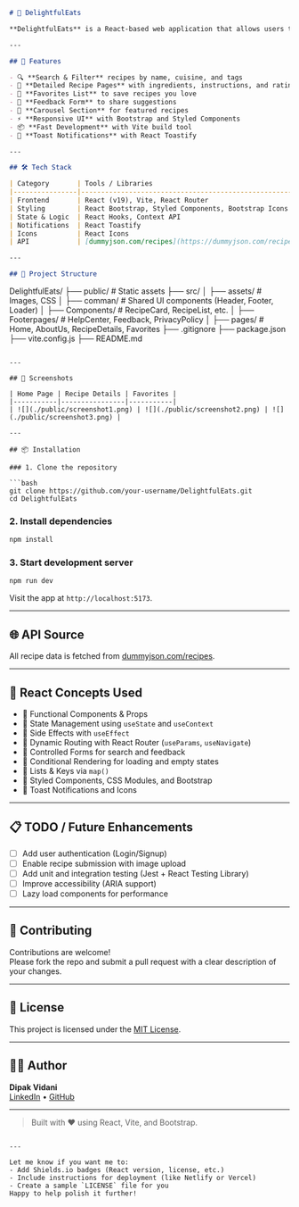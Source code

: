 ```markdown
# 🥗 DelightfulEats

**DelightfulEats** is a React-based web application that allows users to explore, view, and favorite delicious recipes. It provides a user-friendly interface with dynamic filtering, feedback forms, and rich recipe details — all fetched from an external API.

---

## 🚀 Features

- 🔍 **Search & Filter** recipes by name, cuisine, and tags  
- 📖 **Detailed Recipe Pages** with ingredients, instructions, and ratings  
- 💖 **Favorites List** to save recipes you love  
- 📝 **Feedback Form** to share suggestions  
- 🎠 **Carousel Section** for featured recipes  
- ⚡ **Responsive UI** with Bootstrap and Styled Components  
- 📦 **Fast Development** with Vite build tool  
- 🔔 **Toast Notifications** with React Toastify  

---

## 🛠️ Tech Stack

| Category       | Tools / Libraries                                       |
|----------------|---------------------------------------------------------|
| Frontend       | React (v19), Vite, React Router                         |
| Styling        | React Bootstrap, Styled Components, Bootstrap Icons     |
| State & Logic  | React Hooks, Context API                                |
| Notifications  | React Toastify                                          |
| Icons          | React Icons                                             |
| API            | [dummyjson.com/recipes](https://dummyjson.com/recipes) |

---

## 📁 Project Structure

```
DelightfulEats/
├── public/                # Static assets
├── src/
│   ├── assets/            # Images, CSS
│   ├── comman/            # Shared UI components (Header, Footer, Loader)
│   ├── Components/        # RecipeCard, RecipeList, etc.
│   ├── Footerpages/       # HelpCenter, Feedback, PrivacyPolicy
│   ├── pages/             # Home, AboutUs, RecipeDetails, Favorites
├── .gitignore
├── package.json
├── vite.config.js
├── README.md
```

---

## 📸 Screenshots

| Home Page | Recipe Details | Favorites |
|-----------|----------------|-----------|
| ![](./public/screenshot1.png) | ![](./public/screenshot2.png) | ![](./public/screenshot3.png) |

---

## 📦 Installation

### 1. Clone the repository

```bash
git clone https://github.com/your-username/DelightfulEats.git
cd DelightfulEats
```

### 2. Install dependencies

```bash
npm install
```

### 3. Start development server

```bash
npm run dev
```

Visit the app at `http://localhost:5173`.

---

## 🌐 API Source

All recipe data is fetched from [dummyjson.com/recipes](https://dummyjson.com/recipes).

---

## 🧠 React Concepts Used

- 🔹 Functional Components & Props  
- 🔹 State Management using `useState` and `useContext`  
- 🔹 Side Effects with `useEffect`  
- 🔹 Dynamic Routing with React Router (`useParams`, `useNavigate`)  
- 🔹 Controlled Forms for search and feedback  
- 🔹 Conditional Rendering for loading and empty states  
- 🔹 Lists & Keys via `map()`  
- 🔹 Styled Components, CSS Modules, and Bootstrap  
- 🔹 Toast Notifications and Icons  

---

## 📋 TODO / Future Enhancements

- [ ] Add user authentication (Login/Signup)
- [ ] Enable recipe submission with image upload
- [ ] Add unit and integration testing (Jest + React Testing Library)
- [ ] Improve accessibility (ARIA support)
- [ ] Lazy load components for performance

---

## 🤝 Contributing

Contributions are welcome!  
Please fork the repo and submit a pull request with a clear description of your changes.

---

## 📄 License

This project is licensed under the [MIT License](LICENSE).

---

## 👨‍💻 Author

**Dipak Vidani**  
[LinkedIn](www.linkedin.com/in/dipak-vidani-b546492b4) • [GitHub](https://github.com/dipakvidani)

---

> Built with ❤️ using React, Vite, and Bootstrap.
```

---

Let me know if you want me to:
- Add Shields.io badges (React version, license, etc.)
- Include instructions for deployment (like Netlify or Vercel)
- Create a sample `LICENSE` file for you  
Happy to help polish it further!

